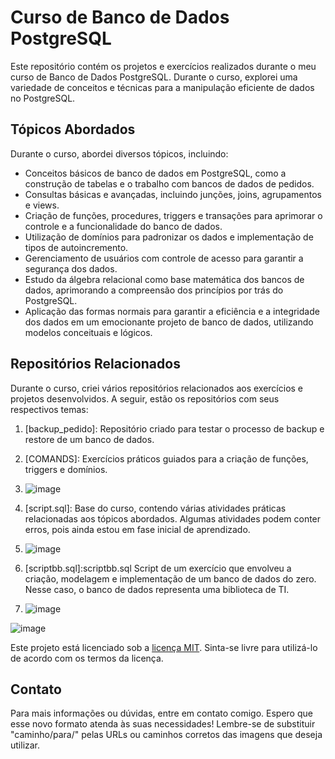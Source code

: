 # Curso de Banco de Dados PostgreSQL

Este repositório contém os projetos e exercícios realizados durante o meu curso de Banco de Dados PostgreSQL. Durante o curso, explorei uma variedade de conceitos e técnicas para a manipulação eficiente de dados no PostgreSQL.


## Tópicos Abordados

Durante o curso, abordei diversos tópicos, incluindo:

- Conceitos básicos de banco de dados em PostgreSQL, como a construção de tabelas e o trabalho com bancos de dados de pedidos.
- Consultas básicas e avançadas, incluindo junções, joins, agrupamentos e views.
- Criação de funções, procedures, triggers e transações para aprimorar o controle e a funcionalidade do banco de dados.
- Utilização de domínios para padronizar os dados e implementação de tipos de autoincremento.
- Gerenciamento de usuários com controle de acesso para garantir a segurança dos dados.
- Estudo da álgebra relacional como base matemática dos bancos de dados, aprimorando a compreensão dos princípios por trás do PostgreSQL.
- Aplicação das formas normais para garantir a eficiência e a integridade dos dados em um emocionante projeto de banco de dados, utilizando modelos conceituais e lógicos.

## Repositórios Relacionados

Durante o curso, criei vários repositórios relacionados aos exercícios e projetos desenvolvidos. A seguir, estão os repositórios com seus respectivos temas:

1. [backup_pedido]: Repositório criado para testar o processo de backup e restore de um banco de dados.

2. [COMANDS]: Exercícios práticos guiados para a criação de funções, triggers e domínios.
3. ![image](https://github.com/Caydenyx/Curso-PostgreeSQL/assets/130865313/8887cef9-18ff-4a1b-a504-082158e6ac0b)


4. [script.sql]: Base do curso, contendo várias atividades práticas relacionadas aos tópicos abordados. Algumas atividades podem conter erros, pois ainda estou em fase inicial de aprendizado.
5. ![image](https://github.com/Caydenyx/Curso-PostgreeSQL/assets/130865313/fe4e9e87-14ae-40ee-8a01-c6ef9e906549)


6. [scriptbb.sql]:scriptbb.sql Script de um exercício que envolveu a criação, modelagem e implementação de um banco de dados do zero. Nesse caso, o banco de dados representa uma biblioteca de TI.
7. ![image](https://github.com/Caydenyx/Curso-PostgreeSQL/assets/130865313/d669517e-4c01-4191-b3c5-25e4c641bae1)



![image](https://github.com/Caydenyx/Curso-PostgreeSQL/assets/130865313/8ab8a54a-1602-4b36-b082-614e8c36102b)

Este projeto está licenciado sob a [licença MIT](link_para_licenca). Sinta-se livre para utilizá-lo de acordo com os termos da licença.

## Contato

Para mais informações ou dúvidas, entre em contato comigo.
Espero que esse novo formato atenda às suas necessidades! Lembre-se de substituir "caminho/para/" pelas URLs ou caminhos corretos das imagens que deseja utilizar.
